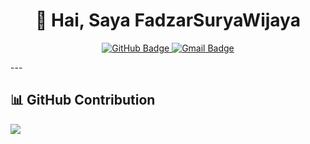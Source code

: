 <!--
    README untuk profil GitHub
    1. Ganti semua placeholder ([…]) dengan data Anda.
    2. Hapus atau tambahkan section sesuai kebutuhan.
-->

<!-- HEADER -->
<div align="center">
  <h1>👋 Hai, Saya FadzarSuryaWijaya</h1>
  <p>
    <a href="https://github.com/[FadzarSuryaWijaya]">
      <img src="https://img.shields.io/badge/GitHub-%23121011.svg?logo=github&logoColor=white" alt="GitHub Badge"/>
    </a>
    <a href="mailto:[fadzar19@gmail.com]">
      <img src="https://img.shields.io/badge/Email-D14836?logo=gmail&logoColor=white" alt="Gmail Badge"/>
    </a>
  </p>
</div>
---

## 📊 GitHub Contribution

![](github-contribution-grid-snake)


